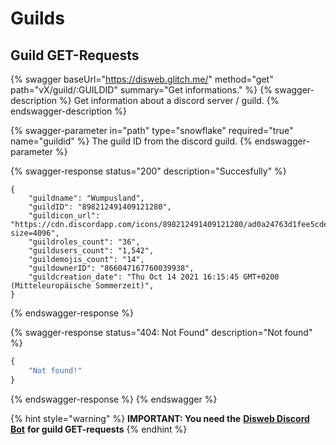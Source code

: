 # Guilds

## Guild GET-Requests

{% swagger baseUrl="https://disweb.glitch.me/" method="get" path="vX/guild/:GUILDID" summary="Get informations." %}
{% swagger-description %}
Get information about a discord server / guild.
{% endswagger-description %}

{% swagger-parameter in="path" type="snowflake" required="true" name="guildid" %}
The guild ID from the discord guild.
{% endswagger-parameter %}

{% swagger-response status="200" description="Succesfully" %}
```
{
    "guildname": "Wumpusland",
    "guildID": "898212491409121280",
    "guildicon_url": "https://cdn.discordapp.com/icons/898212491409121280/ad0a24763d1fee5cde37784471e1dbd8.webp?size=4096",
    "guildroles_count": "36",
    "guildusers_count": "1,542",    
    "guildemojis_count": "14",
    "guildownerID": "866047167760039938",
    "guildcreation_date": "Thu Oct 14 2021 16:15:45 GMT+0200 (Mitteleuropäische Sommerzeit)",
}
```
{% endswagger-response %}

{% swagger-response status="404: Not Found" description="Not found" %}
```javascript
{
    "Not found!"
}
```
{% endswagger-response %}
{% endswagger %}



{% hint style="warning" %}
**IMPORTANT: You need the** [**Disweb Discord Bot**](https://discord.com/oauth2/authorize?client\_id=922865205766135898\&permissions=274877959168\&scope=bot%20applications.commands) **for guild GET-requests**
{% endhint %}
